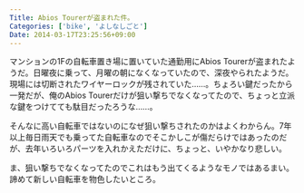 ```yaml
---
Title: Abios Tourerが盗まれた件。
Categories: ['bike', 'よしなしごと']
Date: 2014-03-17T23:25:56+09:00
---
```


マンションの1Fの自転車置き場に置いていた通勤用にAbios Tourerが盗まれたようだ。日曜夜に乗って、月曜の朝になくなっていたので、深夜やられたようだ。現場には切断されたワイヤーロックが残されていた……。ちょろい鍵だったから一発だが、俺のAbios Tourerだけが狙い撃ちでなくなってたので、ちょっと立派な鍵をつけてても駄目だったろうな……。

そんなに高い自転車ではないのになぜ狙い撃ちされたのかはよくわからん。7年以上毎日雨天でも乗ってた自転車なのでそこかしこが傷だらけではあったのだが、去年いろいろパーツを入れかえただけに、ちょっと、いやかなり悲しい。

ま、狙い撃ちでなくなってたのでこれはもう出てくるようなモノではあるまい。諦めて新しい自転車を物色したいところ。
